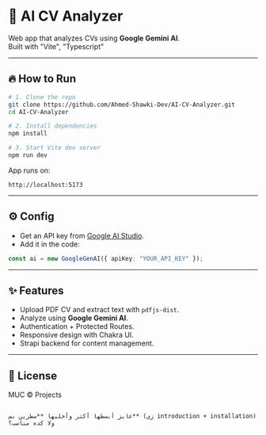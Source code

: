 # 📄 AI CV Analyzer  

Web app that analyzes CVs using **Google Gemini AI**.  
Built with "Vite", "Typescript" 

---

## 🔥 How to Run  

```bash
# 1. Clone the repo
git clone https://github.com/Ahmed-Shawki-Dev/AI-CV-Analyzer.git
cd AI-CV-Analyzer

# 2. Install dependencies
npm install

# 3. Start Vite dev server
npm run dev
````

App runs on:

```
http://localhost:5173
```

---

## ⚙️ Config

* Get an API key from [Google AI Studio](https://ai.google.dev/).
* Add it in the code:

```ts
const ai = new GoogleGenAI({ apiKey: "YOUR_API_KEY" });
```

---

## ✨ Features

* Upload PDF CV and extract text with `pdfjs-dist`.
* Analyze using **Google Gemini AI**.
* Authentication + Protected Routes.
* Responsive design with Chakra UI.
* Strapi backend for content management.

---

## 📜 License

MUC © Projects

```

عايز أبسطها أكتر وأخليها **سطرين بس** (زي introduction + installation) ولا كده مناسب؟
```
